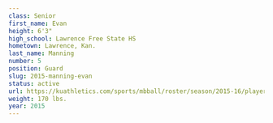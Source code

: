 ```yaml
---
class: Senior
first_name: Evan
height: 6'3"
high_school: Lawrence Free State HS
hometown: Lawrence, Kan.
last_name: Manning
number: 5
position: Guard
slug: 2015-manning-evan
status: active
url: https://kuathletics.com/sports/mbball/roster/season/2015-16/player/evan-manning/
weight: 170 lbs.
year: 2015
---
```

